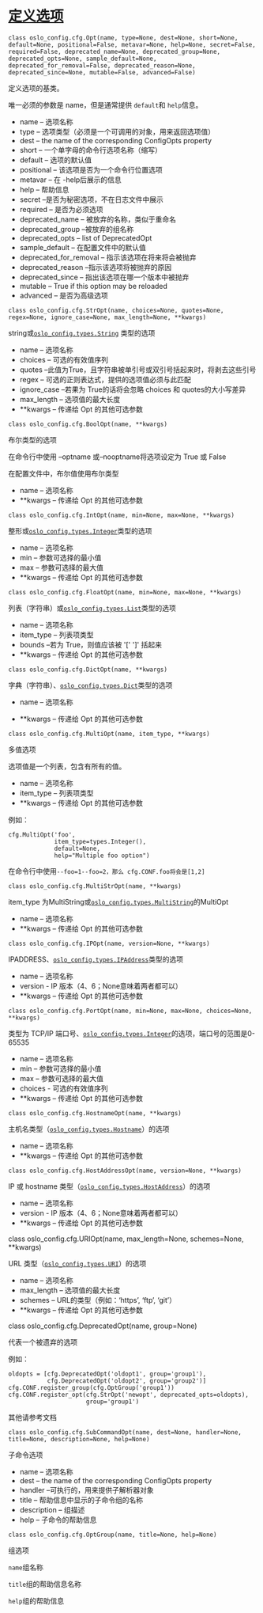 # [定义选项](https://docs.openstack.org/developer/oslo.config/opts.html)

`class oslo_config.cfg.Opt(name, type=None, dest=None, short=None, default=None, positional=False, metavar=None, help=None, secret=False, required=False, deprecated_name=None, deprecated_group=None, deprecated_opts=None, sample_default=None, deprecated_for_removal=False, deprecated_reason=None, deprecated_since=None, mutable=False, advanced=False)`

定义选项的基类。

唯一必须的参数是 name，但是通常提供 `default`和 `help`信息。

* name – 选项名称
* type – 选项类型（必须是一个可调用的对象，用来返回选项值）
* dest – the name of the corresponding ConfigOpts property
* short – 一个单字母的命令行选项名称（缩写）
* default – 选项的默认值
* positional – 该选项是否为一个命令行位置选项
* metavar – 在 -help后展示的信息
* help – 帮助信息
* secret –是否为秘密选项，不在日志文件中展示
* required – 是否为必须选项
* deprecated\_name – 被放弃的名称，类似于重命名
* deprecated\_group –被放弃的组名称
* deprecated\_opts – list of DeprecatedOpt
* sample\_default – 在配置文件中的默认值
* deprecated\_for\_removal – 指示该选项在将来将会被抛弃
* deprecated\_reason –指示该选项将被抛弃的原因
* deprecated\_since – 指出该选项在哪一个版本中被抛弃
* mutable – True if this option may be reloaded
* advanced – 是否为高级选项

`class oslo_config.cfg.StrOpt(name, choices=None, quotes=None, regex=None, ignore_case=None, max_length=None, **kwargs)`

string或[`oslo_config.types.String`](https://docs.openstack.org/developer/oslo.config/types.html#oslo_config.types.String) 类型的选项

* name – 选项名称
* choices – 可选的有效值序列
* quotes –此值为True，且字符串被单引号或双引号括起来时，将剥去这些引号
* regex – 可选的正则表达式，提供的选项值必须与此匹配
* ignore\_case –若果为 True的话将会忽略 choices 和 quotes的大小写差异
* max\_length – 选项值的最大长度
* \*\*kwargs – 传递给 Opt 的其他可选参数

`class oslo_config.cfg.BoolOpt(name, **kwargs)`

布尔类型的选项

在命令行中使用 –optname 或–nooptname将选项设定为 True 或 False

在配置文件中，布尔值使用布尔类型

* name – 选项名称
* \*\*kwargs – 传递给 Opt 的其他可选参数

`class oslo_config.cfg.IntOpt(name, min=None, max=None, **kwargs)`

整形或[`oslo_config.types.Integer`](https://docs.openstack.org/developer/oslo.config/types.html#oslo_config.types.Integer)类型的选项

* name – 选项名称
* min – 参数可选择的最小值
* max – 参数可选择的最大值
* \*\*kwargs – 传递给 Opt 的其他可选参数

`class oslo_config.cfg.FloatOpt(name, min=None, max=None, **kwargs)`

列表（字符串）或[`oslo_config.types.List`](https://docs.openstack.org/developer/oslo.config/types.html#oslo_config.types.List)类型的选项

* name – 选项名称
* item\_type – 列表项类型
* bounds –若为 True，则值应该被 '\[' '\]' 括起来
* \*\*kwargs – 传递给 Opt 的其他可选参数

`class oslo_config.cfg.DictOpt(name, **kwargs)`

字典（字符串）、[`oslo_config.types.Dict`](https://docs.openstack.org/developer/oslo.config/types.html#oslo_config.types.Dict)类型的选项

* name – 选项名称

* \*\*kwargs – 传递给 Opt 的其他可选参数

`class oslo_config.cfg.MultiOpt(name, item_type, **kwargs)`

多值选项

选项值是一个列表，包含有所有的值。

* name – 选项名称
* item\_type – 列表项类型
* \*\*kwargs – 传递给 Opt 的其他可选参数

例如：

```
cfg.MultiOpt('foo',
             item_type=types.Integer(),
             default=None,
             help="Multiple foo option")
```

在命令行中使用`--foo=1--foo=2，那么 cfg.CONF.foo将会是[1,2]`

`class oslo_config.cfg.MultiStrOpt(name, **kwargs)`

item\_type 为MultiString或[`oslo_config.types.MultiString`](https://docs.openstack.org/developer/oslo.config/types.html#oslo_config.types.MultiString)的MultiOpt

* name – 选项名称
* \*\*kwargs – 传递给 Opt 的其他可选参数

`class oslo_config.cfg.IPOpt(name, version=None, **kwargs)`

IPADDRESS、[`oslo_config.types.IPAddress`](https://docs.openstack.org/developer/oslo.config/types.html#oslo_config.types.IPAddress)类型的选项

* name – 选项名称
* version - IP 版本（4、6；None意味着两者都可以）
* \*\*kwargs – 传递给 Opt 的其他可选参数

`class oslo_config.cfg.PortOpt(name, min=None, max=None, choices=None, **kwargs)`

类型为 TCP/IP 端口号、[`oslo_config.types.Integer`](https://docs.openstack.org/developer/oslo.config/types.html#oslo_config.types.Integer)的选项，端口号的范围是0-65535

* name – 选项名称
* min – 参数可选择的最小值
* max – 参数可选择的最大值
* choices -  可选的有效值序列
* \*\*kwargs – 传递给 Opt 的其他可选参数

`class oslo_config.cfg.HostnameOpt(name, **kwargs)`

主机名类型（[`oslo_config.types.Hostname`](https://docs.openstack.org/developer/oslo.config/types.html#oslo_config.types.Hostname)）的选项

* name – 选项名称
* \*\*kwargs – 传递给 Opt 的其他可选参数

`class oslo_config.cfg.HostAddressOpt(name, version=None, **kwargs)`

IP 或 hostname 类型（[`oslo_config.types.HostAddress`](https://docs.openstack.org/developer/oslo.config/types.html#oslo_config.types.HostAddress)）的选项

* name – 选项名称
* version - IP 版本（4、6；None意味着两者都可以）
* \*\*kwargs – 传递给 Opt 的其他可选参数

class oslo\_config.cfg.URIOpt\(name, max\_length=None, schemes=None, \*\*kwargs\)

URL 类型（[`oslo_config.types.URI`](https://docs.openstack.org/developer/oslo.config/types.html#oslo_config.types.URI)）的选项

* name – 选项名称
* max\_length – 选项值的最大长度
* schemes – URL的类型（例如：‘https’, ‘ftp’, ‘git’）
* \*\*kwargs – 传递给 Opt 的其他可选参数

class oslo\_config.cfg.DeprecatedOpt\(name, group=None\)

代表一个被遗弃的选项

例如：

```
oldopts = [cfg.DeprecatedOpt('oldopt1', group='group1'),
           cfg.DeprecatedOpt('oldopt2', group='group2')]
cfg.CONF.register_group(cfg.OptGroup('group1'))
cfg.CONF.register_opt(cfg.StrOpt('newopt', deprecated_opts=oldopts),
                      group='group1')
```

其他请参考文档

`class oslo_config.cfg.SubCommandOpt(name, dest=None, handler=None, title=None, description=None, help=None)`

子命令选项

* name – 选项名称
* dest – the name of the corresponding ConfigOpts property
* handler –可执行的，用来提供子解析器对象
* title – 帮助信息中显示的子命令组的名称
* description – 组描述
* help – 子命令的帮助信息

`class oslo_config.cfg.OptGroup(name, title=None, help=None)`

组选项

`name`组名称

`title`组的帮助信息名称

`help`组的帮助信息
























